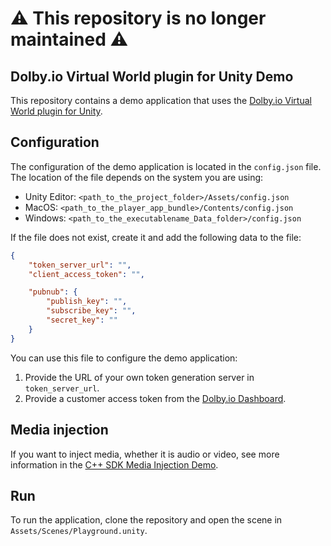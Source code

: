 # :warning: This repository is no longer maintained :warning:

## Dolby.io Virtual World plugin for Unity Demo

This repository contains a demo application that uses the [Dolby.io Virtual World plugin for Unity](https://github.com/DolbyIO/comms-sdk-unity). 

## Configuration

The configuration of the demo application is located in the `config.json` file. The location of the file depends on the system you are using:

- Unity Editor: `<path_to_the_project_folder>/Assets/config.json`
- MacOS: `<path_to_the_player_app_bundle>/Contents/config.json`
- Windows: `<path_to_the_executablename_Data_folder>/config.json`

If the file does not exist, create it and add the following data to the file:

```json
{
    "token_server_url": "",
    "client_access_token": "",

    "pubnub": {
        "publish_key": "",
        "subscribe_key": "",
        "secret_key": ""
    }
}
```

You can use this file to configure the demo application:

1. Provide the URL of your own token generation server in `token_server_url`.
2. Provide a customer access token from the [Dolby.io Dashboard](https://dashboard.dolby.io/).

## Media injection

If you want to inject media, whether it is audio or video, see more information in the [C++ SDK Media Injection Demo](https://github.com/dolbyio-samples/comms-cpp-injection-demo).

## Run

To run the application, clone the repository and open the scene in `Assets/Scenes/Playground.unity`.
